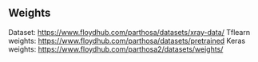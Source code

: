 ## Weights

Dataset: https://www.floydhub.com/parthosa/datasets/xray-data/
Tflearn weights: https://www.floydhub.com/parthosa/datasets/pretrained
Keras weights: https://www.floydhub.com/parthosa2/datasets/weights/